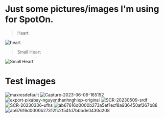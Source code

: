 # Just some pictures/images I'm using for SpotOn. 

> Heart


![heart](https://github.com/SenpaiHunters/Pictures/assets/103985728/94f3cd2f-e99b-435d-85c9-4ed897027297)

> Small Heart


![Small Heart](https://github.com/SenpaiHunters/Pictures/assets/103985728/ea96ab3d-1092-4584-bdd5-afcb8625d121)

# Test images

![maxresdefault](https://github.com/SenpaiHunters/Pictures/assets/103985728/6d5a88fd-78ae-41ce-b1ea-80f12d4e7a0b)
![Capture-2023-06-06-165152](https://github.com/SenpaiHunters/Pictures/assets/103985728/a8ab9faf-7c94-4931-859a-ac4160f9e04b)
![export-pixabay-nguyenthanhnghiep-original](https://github.com/SenpaiHunters/Pictures/assets/103985728/fc390f5d-a98b-40be-9323-a8e2e839afce)
![SCR-20230509-srdf](https://github.com/SenpaiHunters/Pictures/assets/103985728/39a79e41-7dd9-43ef-aaa1-ca950fd87dc3)
![SCR-20230306-ufhs](https://github.com/SenpaiHunters/Pictures/assets/103985728/3e23b534-3946-4867-bbf1-02f24ea8116f)
![ab67616d0000b273a5ef1ecf8a936450af267b88](https://github.com/SenpaiHunters/Pictures/assets/103985728/d7f88ca4-058a-4c26-aa75-6206381583cb)
![ab67616d0000b27312fc2f541d7bbbde0430d208](https://github.com/SenpaiHunters/Pictures/assets/103985728/762563dd-30d9-4bc6-a46a-37b234c8983c)

